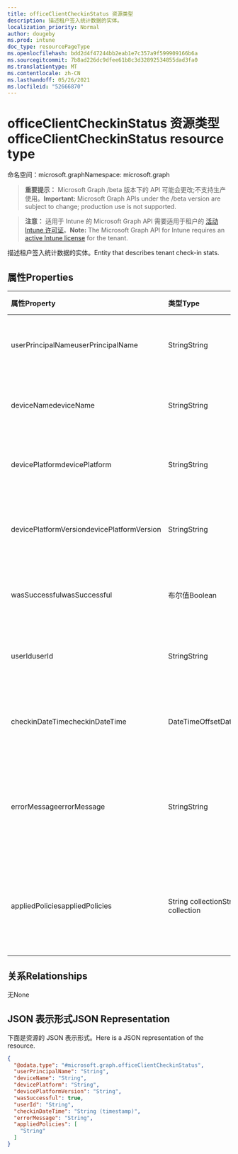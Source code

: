 ```yaml
---
title: officeClientCheckinStatus 资源类型
description: 描述租户签入统计数据的实体。
localization_priority: Normal
author: dougeby
ms.prod: intune
doc_type: resourcePageType
ms.openlocfilehash: bdd2d4f47244bb2eab1e7c357a9f599909166b6a
ms.sourcegitcommit: 7b8ad226dc9dfee61b8c3d32892534855dad3fa0
ms.translationtype: MT
ms.contentlocale: zh-CN
ms.lasthandoff: 05/26/2021
ms.locfileid: "52666870"
---
```

# <a name="officeclientcheckinstatus-resource-type"></a><span data-ttu-id="9a72a-103">officeClientCheckinStatus 资源类型</span><span class="sxs-lookup"><span data-stu-id="9a72a-103">officeClientCheckinStatus resource type</span></span>

<span data-ttu-id="9a72a-104">命名空间：microsoft.graph</span><span class="sxs-lookup"><span data-stu-id="9a72a-104">Namespace: microsoft.graph</span></span>

> <span data-ttu-id="9a72a-105">**重要提示：** Microsoft Graph /beta 版本下的 API 可能会更改;不支持生产使用。</span><span class="sxs-lookup"><span data-stu-id="9a72a-105">**Important:** Microsoft Graph APIs under the /beta version are subject to change; production use is not supported.</span></span>

> <span data-ttu-id="9a72a-106">**注意：** 适用于 Intune 的 Microsoft Graph API 需要适用于租户的 [活动 Intune 许可证](https://go.microsoft.com/fwlink/?linkid=839381)。</span><span class="sxs-lookup"><span data-stu-id="9a72a-106">**Note:** The Microsoft Graph API for Intune requires an [active Intune license](https://go.microsoft.com/fwlink/?linkid=839381) for the tenant.</span></span>

<span data-ttu-id="9a72a-107">描述租户签入统计数据的实体。</span><span class="sxs-lookup"><span data-stu-id="9a72a-107">Entity that describes  tenant check-in stats.</span></span>
## <a name="properties"></a><span data-ttu-id="9a72a-108">属性</span><span class="sxs-lookup"><span data-stu-id="9a72a-108">Properties</span></span>
|<span data-ttu-id="9a72a-109">属性</span><span class="sxs-lookup"><span data-stu-id="9a72a-109">Property</span></span>|<span data-ttu-id="9a72a-110">类型</span><span class="sxs-lookup"><span data-stu-id="9a72a-110">Type</span></span>|<span data-ttu-id="9a72a-111">说明</span><span class="sxs-lookup"><span data-stu-id="9a72a-111">Description</span></span>|
|:---|:---|:---|
|<span data-ttu-id="9a72a-112">userPrincipalName</span><span class="sxs-lookup"><span data-stu-id="9a72a-112">userPrincipalName</span></span>|<span data-ttu-id="9a72a-113">String</span><span class="sxs-lookup"><span data-stu-id="9a72a-113">String</span></span>|<span data-ttu-id="9a72a-114">使用设备的用户主体名称。</span><span class="sxs-lookup"><span data-stu-id="9a72a-114">User principal name using the device.</span></span>|
|<span data-ttu-id="9a72a-115">deviceName</span><span class="sxs-lookup"><span data-stu-id="9a72a-115">deviceName</span></span>|<span data-ttu-id="9a72a-116">String</span><span class="sxs-lookup"><span data-stu-id="9a72a-116">String</span></span>|<span data-ttu-id="9a72a-117">尝试签入的设备名称。</span><span class="sxs-lookup"><span data-stu-id="9a72a-117">Device name trying to check-in.</span></span>|
|<span data-ttu-id="9a72a-118">devicePlatform</span><span class="sxs-lookup"><span data-stu-id="9a72a-118">devicePlatform</span></span>|<span data-ttu-id="9a72a-119">String</span><span class="sxs-lookup"><span data-stu-id="9a72a-119">String</span></span>|<span data-ttu-id="9a72a-120">尝试签入的设备平台。</span><span class="sxs-lookup"><span data-stu-id="9a72a-120">Device platform trying to check-in.</span></span>|
|<span data-ttu-id="9a72a-121">devicePlatformVersion</span><span class="sxs-lookup"><span data-stu-id="9a72a-121">devicePlatformVersion</span></span>|<span data-ttu-id="9a72a-122">String</span><span class="sxs-lookup"><span data-stu-id="9a72a-122">String</span></span>|<span data-ttu-id="9a72a-123">尝试签入的设备平台版本。</span><span class="sxs-lookup"><span data-stu-id="9a72a-123">Device platform version trying to check-in.</span></span>|
|<span data-ttu-id="9a72a-124">wasSuccessful</span><span class="sxs-lookup"><span data-stu-id="9a72a-124">wasSuccessful</span></span>|<span data-ttu-id="9a72a-125">布尔值</span><span class="sxs-lookup"><span data-stu-id="9a72a-125">Boolean</span></span>|<span data-ttu-id="9a72a-126">如果最后一次签入成功。</span><span class="sxs-lookup"><span data-stu-id="9a72a-126">If the last checkin was successful.</span></span>|
|<span data-ttu-id="9a72a-127">userId</span><span class="sxs-lookup"><span data-stu-id="9a72a-127">userId</span></span>|<span data-ttu-id="9a72a-128">String</span><span class="sxs-lookup"><span data-stu-id="9a72a-128">String</span></span>|<span data-ttu-id="9a72a-129">使用设备的用户标识符。</span><span class="sxs-lookup"><span data-stu-id="9a72a-129">User identifier using the device.</span></span>|
|<span data-ttu-id="9a72a-130">checkinDateTime</span><span class="sxs-lookup"><span data-stu-id="9a72a-130">checkinDateTime</span></span>|<span data-ttu-id="9a72a-131">DateTimeOffset</span><span class="sxs-lookup"><span data-stu-id="9a72a-131">DateTimeOffset</span></span>|<span data-ttu-id="9a72a-132">上次设备签入时间（UTC）。</span><span class="sxs-lookup"><span data-stu-id="9a72a-132">Last device check-in time in UTC.</span></span>|
|<span data-ttu-id="9a72a-133">errorMessage</span><span class="sxs-lookup"><span data-stu-id="9a72a-133">errorMessage</span></span>|<span data-ttu-id="9a72a-134">String</span><span class="sxs-lookup"><span data-stu-id="9a72a-134">String</span></span>|<span data-ttu-id="9a72a-135">错误消息（如果与最后一个签入有任何关联）。</span><span class="sxs-lookup"><span data-stu-id="9a72a-135">Error message if any associated for the last checkin.</span></span>|
|<span data-ttu-id="9a72a-136">appliedPolicies</span><span class="sxs-lookup"><span data-stu-id="9a72a-136">appliedPolicies</span></span>|<span data-ttu-id="9a72a-137">String collection</span><span class="sxs-lookup"><span data-stu-id="9a72a-137">String collection</span></span>|<span data-ttu-id="9a72a-138">作为最后一个签入传递到设备的策略列表。</span><span class="sxs-lookup"><span data-stu-id="9a72a-138">List of policies delivered to the device as last checkin.</span></span>|

## <a name="relationships"></a><span data-ttu-id="9a72a-139">关系</span><span class="sxs-lookup"><span data-stu-id="9a72a-139">Relationships</span></span>
<span data-ttu-id="9a72a-140">无</span><span class="sxs-lookup"><span data-stu-id="9a72a-140">None</span></span>

## <a name="json-representation"></a><span data-ttu-id="9a72a-141">JSON 表示形式</span><span class="sxs-lookup"><span data-stu-id="9a72a-141">JSON Representation</span></span>
<span data-ttu-id="9a72a-142">下面是资源的 JSON 表示形式。</span><span class="sxs-lookup"><span data-stu-id="9a72a-142">Here is a JSON representation of the resource.</span></span>
<!-- {
  "blockType": "resource",
  "keyProperty": "id",
  "@odata.type": "microsoft.graph.officeClientCheckinStatus"
}
-->
``` json
{
  "@odata.type": "#microsoft.graph.officeClientCheckinStatus",
  "userPrincipalName": "String",
  "deviceName": "String",
  "devicePlatform": "String",
  "devicePlatformVersion": "String",
  "wasSuccessful": true,
  "userId": "String",
  "checkinDateTime": "String (timestamp)",
  "errorMessage": "String",
  "appliedPolicies": [
    "String"
  ]
}
```




